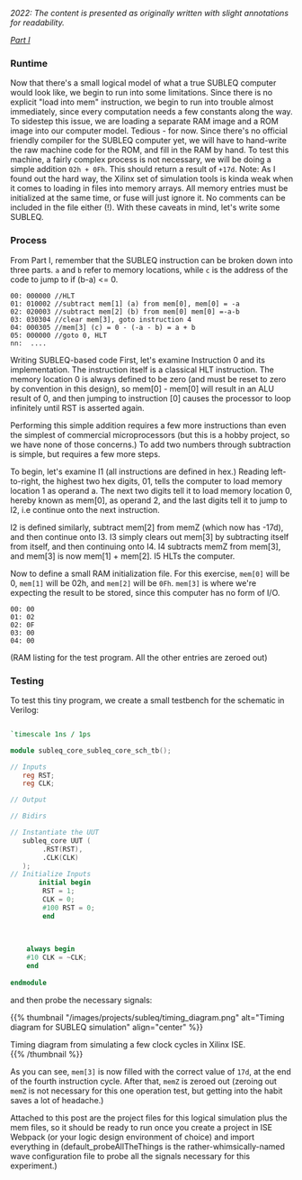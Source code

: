 <!--
.. title: SUBLEQ - Part II
.. slug: subleq-part-ii
.. date: 2011-07-30 12:00:00 UTC-07:00
.. tags: subleq, verilog
.. category: 
.. link: 
.. description: 
.. type: text
-->
*2022: The content is presented as originally written with slight annotations for readability.*

*[Part I](/projects/subleq/)*


### Runtime
Now that there's a small logical model of what a true SUBLEQ computer would look like, we begin to run into some limitations. Since there is no explicit "load into mem" instruction, we begin to run into trouble almost immediately, since every computation needs a few constants along the way. To sidestep this issue, we are loading a separate RAM image and a ROM image into our computer model. Tedious - for now.
Since there's no official friendly compiler for the SUBLEQ computer yet, we will have to hand-write the raw machine code for the ROM, and fill in the RAM by hand. To test this machine, a fairly complex process is not necessary, we will be doing a simple addition `02h + 0Fh`. This should return a result of `+17d`.
Note: As I found out the hard way, the Xilinx set of simulation tools is kinda weak when it comes to loading in files into memory arrays. All memory entries must be initialized at the same time, or fuse will just ignore it. No comments can be included in the file either (!). With these caveats in mind, let's write some SUBLEQ.

<!--TEASER_END-->

### Process
From Part I, remember that the SUBLEQ instruction can be broken down into three parts. `a` and `b` refer to memory locations, while `c` is the address of the code to jump to if (b-a) <= 0.

``` 
00: 000000 //HLT
01: 010002 //subtract mem[1] (a) from mem[0], mem[0] = -a
02: 020003 //subtract mem[2] (b) from mem[0] mem[0] =-a-b
03: 030304 //clear mem[3], goto instruction 4
04: 000305 //mem[3] (c) = 0 - (-a - b) = a + b
05: 000000 //goto 0, HLT
nn:  ....
```
Writing SUBLEQ-based code
First, let's examine Instruction 0 and its implementation. The instruction itself is a classical HLT instruction. The memory location 0  is always defined to be zero (and must be reset to zero by convention in this design), so mem[0] - mem[0] will result in an ALU result of 0, and then jumping to instruction [0] causes the processor to loop infinitely until RST is asserted again.
 
  Performing this simple addition requires a few more instructions than even the simplest of commercial microprocessors (but this is a hobby project, so we have none of those concerns.) To add two numbers through subtraction is simple, but requires a few more steps.

To begin, let's examine I1 (all instructions are defined in hex.) Reading left-to-right, the highest two hex digits, 01, tells the computer to load memory location 1 as operand a. The next two digits tell it to load memory location 0, hereby known as mem[0], as operand 2, and the last digits tell it to jump to I2, i.e continue onto the next instruction.

I2 is defined similarly, subtract mem[2] from memZ (which now has -17d), and then continue onto I3. I3 simply clears out mem[3] by subtracting itself from itself, and then continuing onto I4. I4 subtracts memZ from mem[3], and mem[3] is now mem[1] + mem[2]. I5 HLTs the computer.

Now to define a small RAM initialization file. For this exercise, `mem[0]` will be 0, `mem[1]` will be 02h, and `mem[2]` will be `0Fh`. `mem[3]` is where we're expecting the result to be stored, since this computer has no form of I/O.
```
00: 00
01: 02
02: 0F
03: 00
04: 00
```
(RAM listing for the test program. All the other entries are zeroed out)

### Testing

To test this tiny program, we create a small testbench for the schematic in Verilog:
``` verilog

`timescale 1ns / 1ps

module subleq_core_subleq_core_sch_tb();

// Inputs
   reg RST;
   reg CLK;

// Output

// Bidirs

// Instantiate the UUT
   subleq_core UUT (
        .RST(RST),
        .CLK(CLK)
   );
// Initialize Inputs
       initial begin
        RST = 1;
        CLK = 0;
        #100 RST = 0;
        end

   
   
    always begin
    #10 CLK = ~CLK;
    end
   
endmodule
```

and then probe the necessary signals:

{{% thumbnail "/images/projects/subleq/timing_diagram.png" alt="Timing diagram for SUBLEQ simulation" align="center" %}}
<figcaption>Timing diagram from simulating a few clock cycles in Xilinx ISE.</figcaption>
{{% /thumbnail %}}

As you can see, `mem[3]` is now filled with the correct value of `17d`, at the end of the fourth instruction cycle. After that, `memZ` is zeroed out (zeroing out `memZ`  is not necessary for this one operation test, but getting into the habit saves a lot of headache.)

Attached to this post are the project files for this logical simulation plus the mem files, so it should be ready to run once you create a project in ISE Webpack (or your logic design environment of choice) and import everything in (default_probeAllTheThings is the rather-whimsically-named wave configuration file to probe all the signals necessary for this experiment.)
